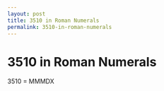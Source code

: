 ```yaml
---
layout: post
title: 3510 in Roman Numerals
permalink: 3510-in-roman-numerals
---
```


# 3510 in Roman Numerals

3510 = MMMDX
